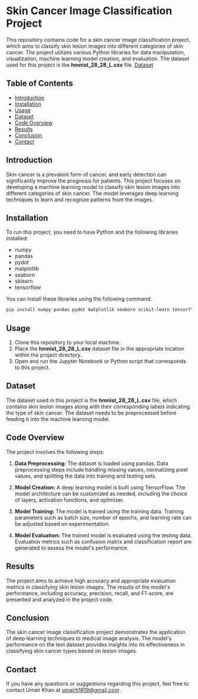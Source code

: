 # Skin Cancer Image Classification Project 

This repository contains code for a skin cancer image classification project, which aims to classify skin lesion images into different categories of skin cancer. The project utilizes various Python libraries for data manipulation, visualization, machine learning model creation, and evaluation. The dataset used for this project is the **hmnist_28_28_L.csv** file. [Dataset](https://www.kaggle.com/datasets/kmader/skin-cancer-mnist-ham10000?select=HAM10000_images_part_1)

## Table of Contents

- [Introduction](#introduction)
- [Installation](#installation)
- [Usage](#usage)
- [Dataset](#dataset)
- [Code Overview](#code-overview)
- [Results](#results)
- [Conclusion](#conclusion)
- [Contact](#contact)

## Introduction

Skin cancer is a prevalent form of cancer, and early detection can significantly improve the prognosis for patients. This project focuses on developing a machine learning model to classify skin lesion images into different categories of skin cancer. The model leverages deep learning techniques to learn and recognize patterns from the images.

## Installation

To run this project, you need to have Python and the following libraries installed:

- numpy
- pandas
- pydot
- matplotlib
- seaborn
- sklearn
- tensorflow

You can install these libraries using the following command:

```bash
pip install numpy pandas pydot matplotlib seaborn scikit-learn tensorflow
```

## Usage

1. Clone this repository to your local machine.
2. Place the **hmnist_28_28_L.csv** dataset file in the appropriate location within the project directory.
3. Open and run the Jupyter Notebook or Python script that corresponds to this project.

## Dataset

The dataset used in this project is the **hmnist_28_28_L.csv** file, which contains skin lesion images along with their corresponding labels indicating the type of skin cancer. The dataset needs to be preprocessed before feeding it into the machine learning model.

## Code Overview

The project involves the following steps:

1. **Data Preprocessing:** The dataset is loaded using pandas. Data preprocessing steps include handling missing values, normalizing pixel values, and splitting the data into training and testing sets.

2. **Model Creation:** A deep learning model is built using TensorFlow. The model architecture can be customized as needed, including the choice of layers, activation functions, and optimizer.

3. **Model Training:** The model is trained using the training data. Training parameters such as batch size, number of epochs, and learning rate can be adjusted based on experimentation.

4. **Model Evaluation:** The trained model is evaluated using the testing data. Evaluation metrics such as confusion matrix and classification report are generated to assess the model's performance.

## Results

The project aims to achieve high accuracy and appropriate evaluation metrics in classifying skin lesion images. The results of the model's performance, including accuracy, precision, recall, and F1-score, are presented and analyzed in the project code.

## Conclusion

The skin cancer image classification project demonstrates the application of deep learning techniques to medical image analysis. The model's performance on the test dataset provides insights into its effectiveness in classifying skin cancer types based on lesion images.

## Contact

If you have any questions or suggestions regarding this project, feel free to contact Umair Khan at umairh1819@gmail.com .
